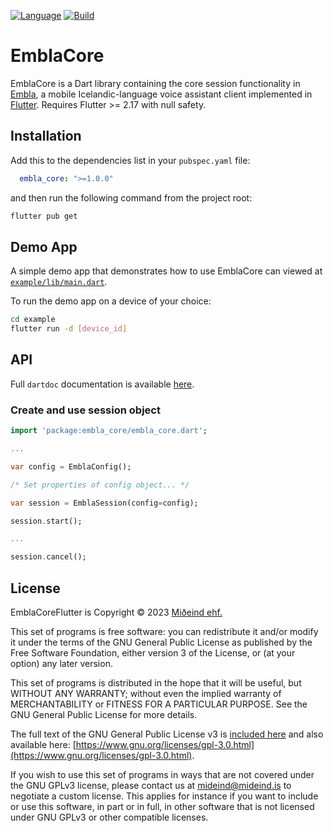 [![Language](https://img.shields.io/badge/language-dart-lightblue)]()
[![Build](https://github.com/mideind/EmblaCoreFlutter/actions/workflows/tests.yml/badge.svg)]()

# EmblaCore

EmblaCore is a Dart library containing the core session functionality in
[Embla](https://github.com/mideind/EmblaFlutterApp), a mobile Icelandic-language
voice assistant client implemented in [Flutter](https://flutter.dev/).
Requires Flutter >= 2.17 with null safety.

## Installation

Add this to the dependencies list in your `pubspec.yaml` file:

```yaml
  embla_core: ">=1.0.0"
```

and then run the following command from the project root:

```bash
flutter pub get
```

## Demo App

A simple demo app that demonstrates how to use EmblaCore can viewed at
[`example/lib/main.dart`](https://github.com/mideind/EmblaCoreFlutter/blob/master/example/lib/main.dart).

To run the demo app on a device of your choice:

```bash
cd example
flutter run -d [device_id]
```

## API

Full `dartdoc` documentation is available [here](https://embla.is/embla_core).

### Create and use session object

```dart
import 'package:embla_core/embla_core.dart';

...

var config = EmblaConfig();

/* Set properties of config object... */

var session = EmblaSession(config=config);

session.start();

...

session.cancel();
```

## License

EmblaCoreFlutter is Copyright &copy; 2023 [Miðeind ehf.](https://mideind.is)

This set of programs is free software: you can redistribute it and/or modify it
under the terms of the GNU General Public License as published by the Free
Software Foundation, either version 3 of the License, or (at your option) any later
version.

This set of programs is distributed in the hope that it will be useful, but WITHOUT
ANY WARRANTY; without even the implied warranty of MERCHANTABILITY or FITNESS FOR
A PARTICULAR PURPOSE. See the GNU General Public License for more details.

The full text of the GNU General Public License v3 is
[included here](https://github.com/mideind/Greynir/blob/master/LICENSE.txt)
and also available here:
[https://www.gnu.org/licenses/gpl-3.0.html](https://www.gnu.org/licenses/gpl-3.0.html).

If you wish to use this set of programs in ways that are not covered under the
GNU GPLv3 license, please contact us at [mideind@mideind.is](mailto:mideind@mideind.is)
to negotiate a custom license. This applies for instance if you want to include or use
this software, in part or in full, in other software that is not licensed under
GNU GPLv3 or other compatible licenses.

